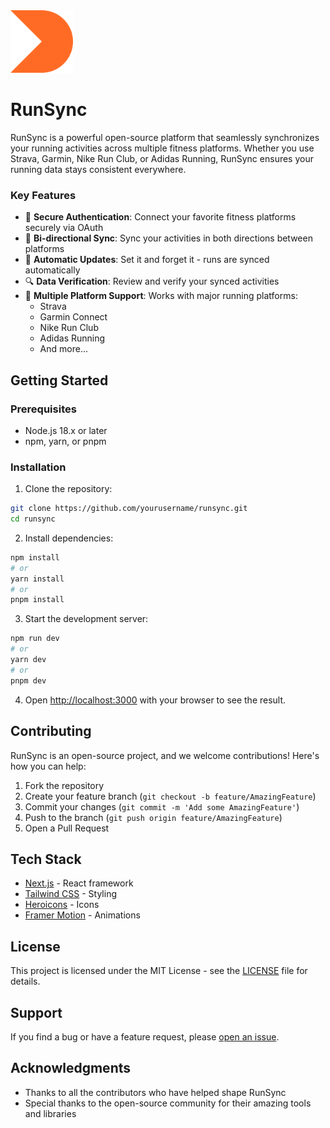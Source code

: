  
<div>
  <img src="/public/logo.svg" alt="RunSync Logo" width="100" height="100" />
</div>

# RunSync

RunSync is a powerful open-source platform that seamlessly synchronizes your running activities across multiple fitness platforms. Whether you use Strava, Garmin, Nike Run Club, or Adidas Running, RunSync ensures your running data stays consistent everywhere.

### Key Features

- 🔐 **Secure Authentication**: Connect your favorite fitness platforms securely via OAuth
- 🔄 **Bi-directional Sync**: Sync your activities in both directions between platforms
- 🤖 **Automatic Updates**: Set it and forget it - runs are synced automatically
- 🔍 **Data Verification**: Review and verify your synced activities
- 🏃 **Multiple Platform Support**: Works with major running platforms:
  - Strava
  - Garmin Connect
  - Nike Run Club
  - Adidas Running
  - And more...

## Getting Started

### Prerequisites

- Node.js 18.x or later
- npm, yarn, or pnpm

### Installation

1. Clone the repository:
```bash
git clone https://github.com/yourusername/runsync.git
cd runsync
```

2. Install dependencies:
```bash
npm install
# or
yarn install
# or
pnpm install
```

3. Start the development server:
```bash
npm run dev
# or
yarn dev
# or
pnpm dev
```

4. Open [http://localhost:3000](http://localhost:3000) with your browser to see the result.

## Contributing

RunSync is an open-source project, and we welcome contributions! Here's how you can help:

1. Fork the repository
2. Create your feature branch (`git checkout -b feature/AmazingFeature`)
3. Commit your changes (`git commit -m 'Add some AmazingFeature'`)
4. Push to the branch (`git push origin feature/AmazingFeature`)
5. Open a Pull Request

## Tech Stack

- [Next.js](https://nextjs.org/) - React framework
- [Tailwind CSS](https://tailwindcss.com/) - Styling
- [Heroicons](https://heroicons.com/) - Icons
- [Framer Motion](https://www.framer.com/motion/) - Animations

## License

This project is licensed under the MIT License - see the [LICENSE](LICENSE) file for details.

## Support

If you find a bug or have a feature request, please [open an issue](https://github.com/yourusername/runsync/issues).

## Acknowledgments

- Thanks to all the contributors who have helped shape RunSync
- Special thanks to the open-source community for their amazing tools and libraries
